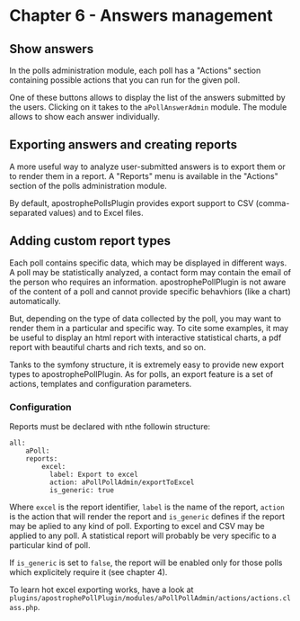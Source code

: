 # Chapter 6 - Answers management

## Show answers 

In the polls administration module, each poll has a "Actions" section containing possible actions that you can run for the given poll.

One of these buttons allows to display the list of the answers submitted by the users. Clicking on it takes to the `aPollAnswerAdmin` module. The module allows to show each answer individually.

## Exporting answers and creating reports

A more useful way to analyze user-submitted answers is to export them or to render them in a report. A "Reports" menu is available in the "Actions" section of the polls administration module.

By default, apostrophePollsPlugin provides export support to CSV (comma-separated values) and to Excel files.

## Adding custom report types

Each poll contains specific data, which may be displayed in different ways. A poll may be statistically analyzed, a contact form may contain the email of the person who requires an information. apostrophePollPlugin is not aware of the content of a poll and cannot provide specific behavhiors (like a chart) automatically.

But, depending on the type of data collected by the poll, you may want to render them in a particular and specific way. To cite some examples, it may be useful to display an html report with interactive statistical charts, a pdf report with beautiful charts and rich texts, and so on.

Tanks to the symfony structure, it is extremely easy to provide new export types to apostrophePollPlugin. As for polls, an export feature is a set of actions, templates and configuration parameters.

### Configuration

Reports must be declared with nthe followin structure:

	all:
	    aPoll:
		reports:
		    excel:
		      label: Export to excel
		      action: aPollPollAdmin/exportToExcel
		      is_generic: true

Where `excel` is the report identifier, `label` is the name of the report, `action` is the action that will render the report and `is_generic` defines if the report may be aplied to any kind of poll. Exporting to excel and CSV may be applied to any poll. A statistical report will probably be very specific to a particular kind of poll.

If `is_generic` is set to `false`, the report will be enabled only for those polls which explicitely require it (see chapter 4).

To learn hot excel exporting works, have a look at `plugins/apostrophePollPlugin/modules/aPollPollAdmin/actions/actions.class.php`.
